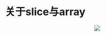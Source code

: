 # 关于slice与array

<p align='center'>
<img src='https://github.com/w1991668899/blog/blob/master/src/image/go/slice_array.jpg'>
</p>

